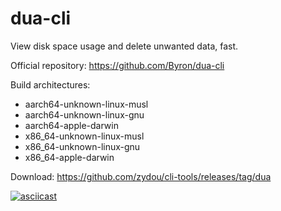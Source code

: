 # dua-cli

View disk space usage and delete unwanted data, fast.

Official repository: https://github.com/Byron/dua-cli

Build architectures:

- aarch64-unknown-linux-musl
- aarch64-unknown-linux-gnu
- aarch64-apple-darwin
- x86_64-unknown-linux-musl
- x86_64-unknown-linux-gnu
- x86_64-apple-darwin

Download: https://github.com/zydou/cli-tools/releases/tag/dua

[![asciicast](https://asciinema.org/a/316444.svg)](https://asciinema.org/a/316444)
